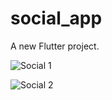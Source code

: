 # social_app

A new Flutter project.

![Social 1](https://user-images.githubusercontent.com/58266158/150204231-98919683-c43a-43af-b5d7-7026383bfea1.jpeg)

![Social 2](https://user-images.githubusercontent.com/58266158/150204277-210072a2-d832-4d9c-9837-e2bc5457d0e5.jpeg)
